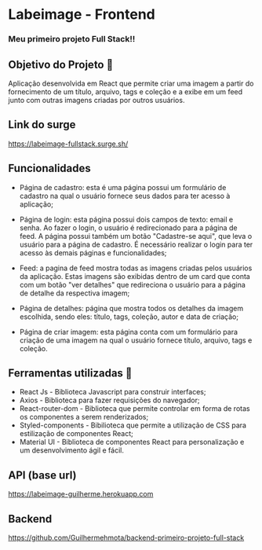 # Labeimage - Frontend

### Meu primeiro projeto Full Stack!!

## Objetivo do Projeto 📌

Aplicação desenvolvida em React que permite criar uma imagem a partir do fornecimento de um título, arquivo, tags e coleção e a exibe em um feed junto com outras imagens criadas por outros usuários. 

## Link do surge
https://labeimage-fullstack.surge.sh/

## Funcionalidades

- Página de cadastro: esta é uma página possui um formulário de cadastro na qual o usuário fornece seus dados para ter acesso à aplicação;

- Página de login: esta página possui dois campos de texto: email e senha. Ao fazer o login, o usuário é redirecionado para a página de feed. A página possui também um botão "Cadastre-se aqui", que leva o usuário para a página de cadastro. É necessário realizar o login para ter acesso às demais páginas e funcionalidades;  
 
- Feed: a pagina de feed mostra todas as imagens criadas pelos usuários da aplicação. Estas imagens são exibidas dentro de um card que conta com um botão "ver detalhes" que redireciona o usuário para a página de detalhe da respectiva imagem; 

- Página de detalhes: página que mostra todos os detalhes da imagem escolhida, sendo eles: título, tags, coleção, autor e data de criação;

- Página de criar imagem: esta página conta com um formulário para criação de uma imagem na qual o usuário fornece título, arquivo, tags e coleção.

## Ferramentas utilizadas 🔧

- React Js - Biblioteca Javascript para construir interfaces;
- Axios - Biblioteca para fazer requisições do navegador;
- React-router-dom - Biblioteca que permite controlar em forma de rotas os componentes a serem renderizados;
- Styled-components - Bibilioteca que permite a utilização de CSS para estilização de componentes React;
- Material UI - Biblioteca de componentes React para personalização e um desenvolvimento ágil e fácil.

## API (base url)

https://labeimage-guilherme.herokuapp.com

## Backend 

https://github.com/Guilhermehmota/backend-primeiro-projeto-full-stack



